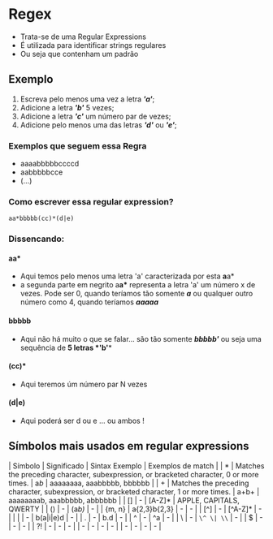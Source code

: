 # Regex 

- Trata-se de uma Regular Expressions 
- É utilizada para identificar strings regulares
- Ou seja que contenham um padrão

## Exemplo

1. Escreva pelo menos uma vez a letra *__'a'__*;
2. Adicione a letra *__'b'__* 5 vezes;
3. Adicione a letra *__'c'__* um número par de vezes; 
4. Adicione pelo menos uma das letras *__'d'__* ou *__'e'__*; 

### Exemplos que seguem essa Regra
- aaaabbbbbccccd
- aabbbbbcce
- (...)

### Como escrever essa regular expression?
```aa*bbbbb(cc)*(d|e)```

### Dissencando:

#### aa*  
- Aqui temos pelo menos uma letra 'a' caracterizada por esta **a**a\*
- a segunda parte em negrito a**a**__\*__  representa a letra 'a' um número x de vezes.  Pode ser 0, quando teríamos tão somente ___a___ ou qualquer outro número como 4, quando teríamos ___aaaaa___

#### bbbbb  
- Aqui não há muito o que se falar... são tão somente *__bbbbb'__* ou seja uma sequência de __5 letras *'b'__*

#### (cc)*
- Aqui teremos úm número par N vezes

#### (d|e)
- Aqui poderá ser d ou e ... ou ambos !

## Símbolos mais usados em regular expressions

| Símbolo  | Significado   | Sintax Exemplo  | Exemplos de match  |
| *  | Matches the preceding character, subexpression, or bracketed character, 0 or more times.   | a*b*  | aaaaaaaa, aaabbbbb, bbbbbb  |
| +  | Matches the preceding character, subexpression, or bracketed character, 1 or more times.   | a+b+  | 
aaaaaaaab, aaabbbbb, abbbbbb  |
| []  | -   | [A-Z]* | APPLE, CAPITALS, QWERTY  |
| ()  | -   | (a*b)*  | -  |
| {m, n}  | a{2,3}b{2,3} | -  | -  |
| [^]  | -   | [^A-Z]*  | -  |
| |  | -   | b(a|i|e)d  | -  |
| .  | -   | b.d  | -  |
| ^  | -   | ^a  | -  |
| \  | -   | ```\^ \| \\```  | -  |
| $  | -   | -  | -  |
| ?!  | -   | -  | -  |
| -  | -   | -  | -  |
| -  | -   | -  | -  |
